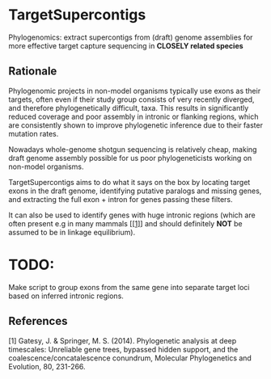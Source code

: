 # TargetSupercontigs
Phylogenomics: extract supercontigs from (draft) genome assemblies for more effective target capture sequencing in **CLOSELY related species**

## Rationale
Phylogenomic projects in non-model organisms typically use exons as their targets, often even if their study group consists of very recently diverged, and therefore phylogenetically difficult, taxa. This results in significantly reduced coverage and poor assembly in intronic or flanking regions, which are consistently shown to improve phylogenetic inference due to their faster mutation rates. 

Nowadays whole-genome shotgun sequencing is relatively cheap, making draft genome assembly possible for us poor phylogeneticists working on non-model organisms. 

TargetSupercontigs aims to do what it says on the box by locating target exons in the draft genome, identifying putative paralogs and missing genes, and extracting the full exon + intron for genes passing these filters.

It can also be used to identify genes with huge intronic regions (which are often present e.g in many mammals [[[1]](#1)] and should definitely **NOT** be assumed to be in linkage equilibrium).

# TODO:
Make script to group exons from the same gene into separate target loci based on inferred intronic regions.

## References
<a id="1">[1]</a> 
Gatesy, J. & Springer, M. S. (2014). 
Phylogenetic analysis at deep timescales: Unreliable gene trees, bypassed hidden support, and the coalescence/concatalescence conundrum,
Molecular Phylogenetics and Evolution, 80, 231-266.
